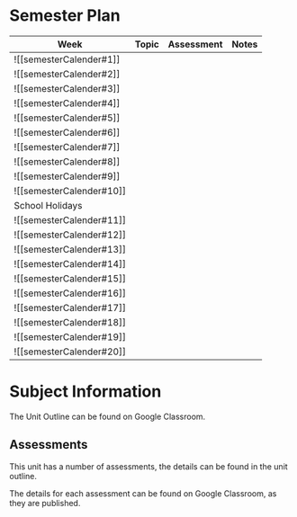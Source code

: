 # Semester Plan
| Week                     | Topic                                                | Assessment | Notes |
| ------------------------ | ---------------------------------------------------- | ---------- | ----- |
| ![[semesterCalender#1]]  |  |            |       |
| ![[semesterCalender#2]]  |                           |            |       |
| ![[semesterCalender#3]]  |                            |            |       |
| ![[semesterCalender#4]]  |                                                      |            |       |
| ![[semesterCalender#5]]  |                                                      |            |       |
| ![[semesterCalender#6]]  |                                                      |            |       |
| ![[semesterCalender#7]]  |                                                      |            |       |
| ![[semesterCalender#8]]  |                                                      |            |       |
| ![[semesterCalender#9]]  |                                                      |            |       |
| ![[semesterCalender#10]] |                                                      |            |       |
| School Holidays          |                                                      |            |       |
| ![[semesterCalender#11]] |                                                      |            |       |
| ![[semesterCalender#12]] |                                                      |            |       |
| ![[semesterCalender#13]] |                                                      |            |       |
| ![[semesterCalender#14]]  |                                                      |            |       |
| ![[semesterCalender#15]]  |                                                      |            |       |
| ![[semesterCalender#16]]  |                                                      |            |       |
| ![[semesterCalender#17]]  |                                                      |            |       |
| ![[semesterCalender#18]]  |                                                      |            |       |
| ![[semesterCalender#19]]  |                                                      |            |       |
| ![[semesterCalender#20]] |                                                      |            |       
# Subject Information

The Unit Outline can be found on Google Classroom.

## Assessments

This unit has a number of assessments, the details can be found in the unit outline.

The details for each assessment can be found on Google Classroom, as they are published.

